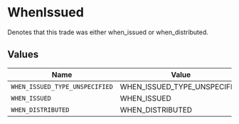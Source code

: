 # WhenIssued

Denotes that this trade was either when_issued or when_distributed.


## Values

| Name                           | Value                          |
| ------------------------------ | ------------------------------ |
| `WHEN_ISSUED_TYPE_UNSPECIFIED` | WHEN_ISSUED_TYPE_UNSPECIFIED   |
| `WHEN_ISSUED`                  | WHEN_ISSUED                    |
| `WHEN_DISTRIBUTED`             | WHEN_DISTRIBUTED               |
